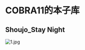 # COBRA11的本子库
## Shoujo_Stay Night
![1.jpg](https://jackcobra11.github.io/%E6%9C%AC%E5%AD%90/Shoujo_stay%20night%20-%20Page%201%20%C2%BB%20nhentai_%20hentai%20doujinshi%20and%20manga_files/1.jpg)
